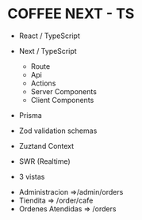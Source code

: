 # COFFEE NEXT - TS
- React / TypeScript
- Next / TypeScript
  * Route
  * Api
  * Actions
  * Server Components
  * Client Components
- Prisma
- Zod validation schemas
- Zuztand Context
- SWR (Realtime)  

- 3  vistas
 * Administracion =>/admin/orders
 * Tiendita  => /order/cafe
 * Ordenes Atendidas => /orders